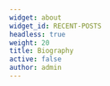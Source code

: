```yaml
---
widget: about
widget_id: RECENT-POSTS
headless: true
weight: 20
title: Biography
active: false
author: admin
---
```

